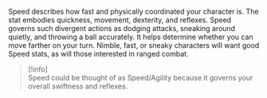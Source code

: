 Speed describes how fast and physically coordinated your character is. The stat embodies quickness, movement, dexterity, and reflexes. Speed governs such divergent actions as dodging attacks, sneaking around quietly, and throwing a ball accurately. It helps determine whether you can move farther on your turn. Nimble, fast, or sneaky characters will want good Speed stats, as will those interested in ranged combat.

>[!info]  
>Speed could be thought of as Speed/Agility because it governs your overall swiftness and reflexes.
